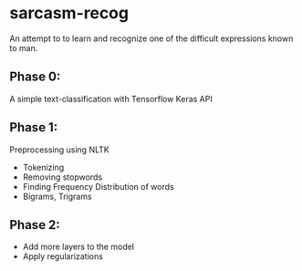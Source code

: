 # sarcasm-recog
An attempt to to learn and recognize one of the difficult expressions known to man.

## Phase 0:
A simple text-classification with Tensorflow Keras API

## Phase 1:
Preprocessing using NLTK
- Tokenizing
- Removing stopwords
- Finding Frequency Distribution of words
- Bigrams, Trigrams

## Phase 2:
- Add more layers to the model
- Apply regularizations
